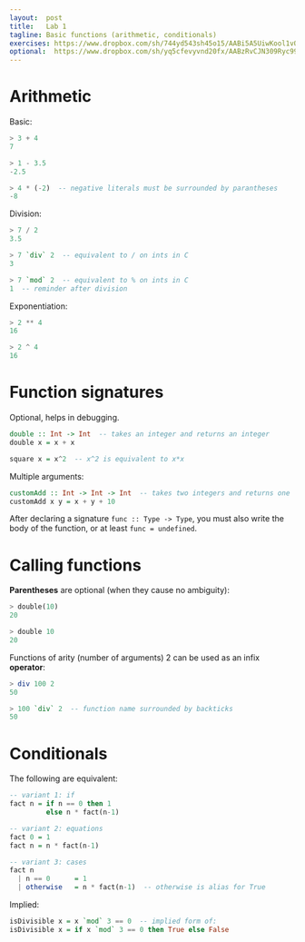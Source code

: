 ```yaml
---
layout:  post
title:   Lab 1
tagline: Basic functions (arithmetic, conditionals)
exercises: https://www.dropbox.com/sh/744yd543sh45o15/AABi5A5UiwKool1vO1Pg_RFCa?dl=0
optional:  https://www.dropbox.com/sh/yq5cfevyvnd20fx/AABzRvCJN309Ryc99JuhE6zma?dl=0
---
```



# Arithmetic

Basic:

```haskell
> 3 + 4
7

> 1 - 3.5
-2.5

> 4 * (-2)  -- negative literals must be surrounded by parantheses
-8
```

Division:

```haskell
> 7 / 2
3.5

> 7 `div` 2  -- equivalent to / on ints in C
3

> 7 `mod` 2  -- equivalent to % on ints in C
1  -- reminder after division
```

Exponentiation:

```haskell
> 2 ** 4
16

> 2 ^ 4
16
```



# Function signatures

Optional, helps in debugging.

```haskell
double :: Int -> Int  -- takes an integer and returns an integer
double x = x + x

square x = x^2  -- x^2 is equivalent to x*x
```

Multiple arguments:

```haskell
customAdd :: Int -> Int -> Int  -- takes two integers and returns one
customAdd x y = x + y + 10
```

After declaring a signature `func :: Type -> Type`, you must also write the body of the function, or at least `func = undefined`.



# Calling functions

**Parentheses** are optional (when they cause no ambiguity):

```haskell
> double(10)
20

> double 10
20
```

Functions of arity (number of arguments) 2 can be used as an infix **operator**:

```haskell
> div 100 2
50

> 100 `div` 2  -- function name surrounded by backticks
50
```



# Conditionals

The following are equivalent:

```haskell
-- variant 1: if
fact n = if n == 0 then 1
         else n * fact(n-1)

-- variant 2: equations
fact 0 = 1
fact n = n * fact(n-1)

-- variant 3: cases
fact n
  | n == 0      = 1
  | otherwise   = n * fact(n-1)  -- otherwise is alias for True
```

Implied:

```haskell
isDivisible x = x `mod` 3 == 0  -- implied form of:
isDivisible x = if x `mod` 3 == 0 then True else False
```
